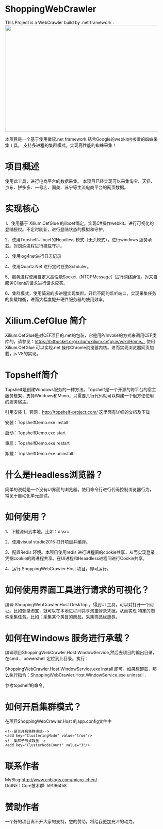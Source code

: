 # ShoppingWebCrawler
This Project is a WebCrawler build by .net framework .
<br/>
<img src="https://images2018.cnblogs.com/blog/371989/201805/371989-20180514183359583-1996553911.jpg" alt="" width="623" height="350" />
<br/>

本项目是一个基于使用微软.net framework 结合Google的webkit内核做的蜘蛛采集工具。
支持多进程的集群模式。实现高性能的蜘蛛采集！
# 项目概述
使用此工具，进行电商平台的数据采集。
本项目已经实现可以采集淘宝、天猫、京东、拼多多、一号店、国美、苏宁等主流电商平台的网页数据。
# 实现核心
1、使用基于 Xilium.CefGlue 的libcef绑定，实现C#操作webkit。进行可视化的登陆授权。不定时刷新，进行登陆状态的模拟和守护。  

2、使用Topshelf+libcef的Headless 模式（无头模式），进行windows 服务承载。对蜘蛛进程进行挂载守护。  

3、使用log4net进行日志记录  

4、使用Quartz.Net 进行定时任务Schduler。  

5、服务进程使用自定义高性能Socket（NTCPMessage）进行网络通信。对来自服务Client的请求进行请求应答。  

6、集群模式，使用简易的多进程实现集群。开启不同的监听端口，实现采集任务的负载均衡，进而大幅度提升硬件服务器的使用效率。  


# Xilium.CefGlue 简介

Xilium.CefGlue是对CEF项目的.net的包装，它是用P/Invoke的方式来调用CEF类库的，请参见：https://bitbucket.org/xilium/xilium.cefglue/wiki/Home。
使用Xilium.CefGlue 可以实现.net 操作Chrome浏览器内核。进而实现浏览器网页加载，js V8的实现。

# Topshelf简介
Topshelf是创建Windows服务的一种方法。Topshelf是一个开源的跨平台的宿主服务框架，支持Windows和Mono，只需要几行代码就可以构建一个很方便使用的服务宿主。

引用安装
1、官网：http://topshelf-project.com/  这里面有详细的文档及下载  


安装：TopshelfDemo.exe install  

启动：TopshelfDemo.exe start  

重启：TopshelfDemo.exe restart  

卸载：TopshelfDemo.exe uninstall  


# 什么是Headless浏览器？
简单的说就是一个没有UI界面的浏览器。使用命令行进行代码控制浏览器行为，常见于自动化单元测试。

# 如何使用？
1、下载源码到本地。比如：d:\src  

2、使用visual studio2015 打开项目并编译。  

3、配置Redis 环境。本项目使用redis 进行进程间的cookie共享，从而实现登录凭据cookie的跨进程共享。在UI进程和Heaadless进程间进行Cookie共享。  

4、运行 ShoppingWebCrawler.Host 项目，即可运行。  

# 如何使用界面工具进行请求的可视化？
编译 ShoppingWebCrawler.Host.DeskTop ，得到UI 工具，可以对打开一个网址。比如登录淘宝，就可以在本地进程间共享淘宝登录凭据。从而实现
特定的蜘蛛采集任务。比如：采集某个类目的商品。采集商品优惠券。
# 如何在Windows 服务进行承载？
编译项目ShoppingWebCrawler.Host.WindowService,然后去项目的输出目录，在cmd 、powershell 定位到此目录。执行：

ShoppingWebCrawler.Host.WindowService.exe install 即可。如果想卸载，那么执行指令：ShoppingWebCrawler.Host.WindowService.exe uninstall .  

参考topshelf的命令。
# 如何开启集群模式？
在项目ShoppingWebCrawler.Host 的app.config文件中  

    <!--是否开启集群模式-->
    <add key="ClusteringMode" value="true"/>
    <!--集群子节点数量-->
    <add key="ClusterNodeCount" value="3"/>
    
# 联系作者
MyBlog:http://www.cnblogs.com/micro-chen/
<br/>
DotNET Core技术群: 59196458
# 赞助作者
一个好的项目离不开大家的支持，您的赞助，将给我更加充沛的动力。
<br/>
<br/>
<img src="https://images2018.cnblogs.com/blog/371989/201805/371989-20180514183954632-2054296110.jpg" alt="" />


